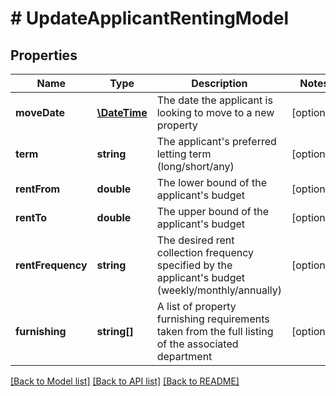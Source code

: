 # # UpdateApplicantRentingModel

## Properties

Name | Type | Description | Notes
------------ | ------------- | ------------- | -------------
**moveDate** | [**\DateTime**](\DateTime.md) | The date the applicant is looking to move to a new property | [optional]
**term** | **string** | The applicant&#39;s preferred letting term (long/short/any) | [optional]
**rentFrom** | **double** | The lower bound of the applicant&#39;s budget | [optional]
**rentTo** | **double** | The upper bound of the applicant&#39;s budget | [optional]
**rentFrequency** | **string** | The desired rent collection frequency specified by the applicant&#39;s budget (weekly/monthly/annually) | [optional]
**furnishing** | **string[]** | A list of property furnishing requirements taken from the full listing of the associated department | [optional]

[[Back to Model list]](../../README.md#models) [[Back to API list]](../../README.md#endpoints) [[Back to README]](../../README.md)
